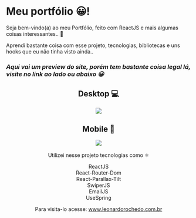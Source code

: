 # Meu portfólio 😀!

Seja bem-vindo(a) ao meu Portfólio, feito com ReactJS e mais algumas coisas interessantes.. 👀 <br>

Aprendi bastante coisa com esse projeto, tecnologias, bibliotecas e uns hooks que eu não tinha visto ainda..

<h3><i>Aqui vai um preview do site, porém tem bastante coisa legal lá, visite no link ao lado ou abaixo 😀</i></h3>

<div align='center'>
<h2> Desktop 💻 </h2>
<img src='https://user-images.githubusercontent.com/62243365/189427824-b5af03e3-f5f0-49d8-882c-330601c59288.png' />

<h2> Mobile 📱 </h2>
<img src='https://user-images.githubusercontent.com/62243365/189427820-088b2fc9-2122-4457-bc68-8a2d8dff0e47.png' />
</div>

<div align='center'>
<br>
Utilizei nesse projeto tecnologias como ⚛️

ReactJS<br>
React-Router-Dom<br>
React-Parallax-Tilt<br>
SwiperJS<br>
EmailJS<br>
UseSpring<br>

Para visita-lo acesse: www.leonardorochedo.com.br

</div>
